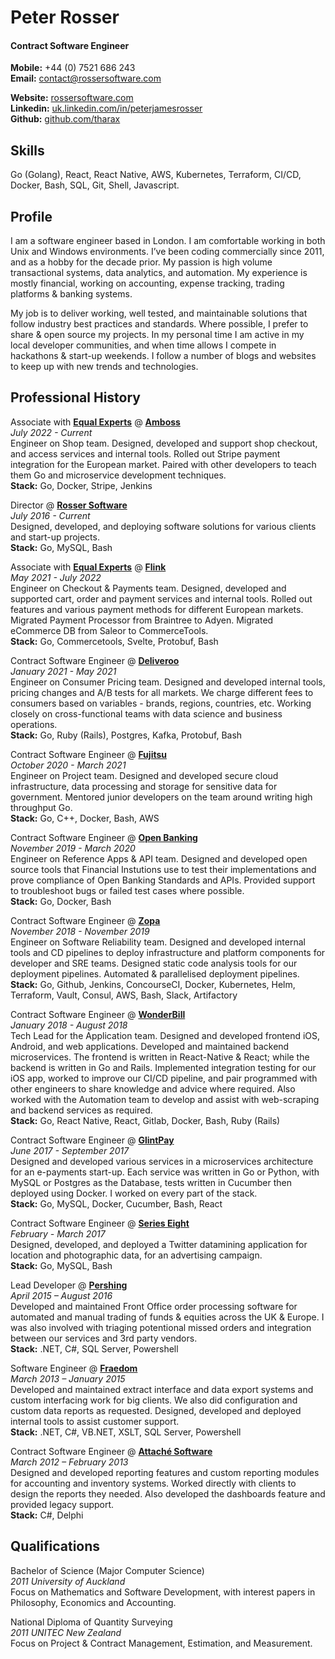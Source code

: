 # Peter Rosser

#### Contract Software Engineer

**Mobile:** +44 (0) 7521 686 243<br>
**Email:** contact@rossersoftware.com<br>

**Website:** [rossersoftware.com](https://rossersoftware.com)<br>
**Linkedin:** [uk.linkedin.com/in/peterjamesrosser](https://uk.linkedin.com/in/peterjamesrosser)<br>
**Github:** [github.com/tharax](https://github.com/tharax)<br>

## Skills

Go (Golang), React, React Native, AWS, Kubernetes, Terraform, CI/CD, Docker, Bash, SQL, Git, Shell, Javascript.<br>

## Profile

I am a software engineer based in London. I am comfortable working in both Unix and Windows environments. I’ve been coding commercially since 2011, and as a hobby for the decade prior. My passion is high volume transactional systems, data analytics, and automation. My experience is mostly financial, working on accounting, expense tracking, trading platforms & banking systems.<br>

My job is to deliver working, well tested, and maintainable solutions that follow industry best practices and standards. Where possible, I prefer to share & open source my projects. In my personal time I am active in my local developer communities, and when time allows I compete in hackathons & start-up weekends. I follow a number of blogs and websites to keep up with new trends and technologies.<br>

## Professional History

Associate with **[Equal Experts](https://www.equalexperts.com/)** @ **[Amboss](https://www.amboss.com/)**<br> 
*July 2022 - Current*<br>
Engineer on Shop team. Designed, developed and support shop checkout, and access services and internal tools. Rolled out Stripe payment integration for the European market. Paired with other developers to teach them Go and microservice development techniques.<br>
**Stack:** Go, Docker, Stripe, Jenkins


Director @ **[Rosser Software](https://rossersoftware.com)**<br>
*July 2016 - Current*<br>
Designed, developed, and deploying software solutions for various clients and start-up projects.<br>
**Stack:** Go, MySQL, Bash

Associate with **[Equal Experts](https://www.equalexperts.com/)** @ **[Flink](https://www.goflink.com/)**<br>
*May 2021 - July 2022*<br>
Engineer on Checkout & Payments team. Designed, developed and supported cart, order and payment services and internal tools. Rolled out features and various payment methods for different European markets. Migrated Payment Processor from Braintree to Adyen. Migrated eCommerce DB from Saleor to CommerceTools.<br>
**Stack:** Go, Commercetools, Svelte, Protobuf, Bash

Contract Software Engineer @ **[Deliveroo](https://www.deliveroo.org.uk/)**<br>
*January 2021 - May 2021*<br>
Engineer on Consumer Pricing team. Designed and developed internal tools, pricing changes and A/B tests for all markets. We charge different fees to consumers based on variables - brands, regions, countries, etc. Working closely on cross-functional teams with data science and business operations.<br>
**Stack:** Go, Ruby (Rails), Postgres, Kafka, Protobuf, Bash

Contract Software Engineer @ **[Fujitsu](https://www.fujitsu.org.uk/)**<br>
*October 2020 - March 2021*<br>
Engineer on Project team. Designed and developed secure cloud infrastructure, data processing and storage for sensitive data for government. Mentored junior developers on the team around writing high throughput Go.<br>
**Stack:** Go, C++, Docker, Bash, AWS

Contract Software Engineer @ **[Open Banking](https://www.openbanking.org.uk/)**<br>
*November 2019 - March 2020*<br>
Engineer on Reference Apps & API team. Designed and developed open source tools that Financial Instutions use to test their implementations and prove compliance of Open Banking Standards and APIs. Provided support to troubleshoot bugs or failed test cases where possible.<br>
**Stack:** Go, Docker, Bash

Contract Software Engineer @ **[Zopa](https://www.zopa.com/)**<br>
*November 2018 - November 2019*<br>
Engineer on Software Reliability team. Designed and developed internal tools and CD pipelines to deploy infrastructure and platform components for developer and SRE teams. Designed static code analysis tools for our deployment pipelines. Automated & parallelised deployment pipelines. <br>
**Stack:** Go, Github, Jenkins, ConcourseCI, Docker, Kubernetes, Helm, Terraform, Vault, Consul, AWS, Bash, Slack, Artifactory

Contract Software Engineer @ **[WonderBill](https://wonderbill.com/)**<br>
*January 2018 - August 2018*<br>
Tech Lead for the Application team. Designed and developed frontend iOS, Android, and web applications. Developed and maintained backend microservices. The frontend is written in React-Native & React; while the backend is written in Go and Rails. Implemented integration testing for our iOS app, worked to improve our CI/CD pipeline, and pair programmed with other engineers to share knowledge and advice where required. Also worked with the Automation team to develop and assist with web-scraping and backend services as required.<br>
**Stack:** Go, React Native, React, Gitlab, Docker, Bash,  Ruby (Rails)

Contract Software Engineer @ **[GlintPay](https://glintpay.com/)**<br>
*June 2017 - September 2017*<br>
Designed and developed various services in a microservices architecture for an e-payments start-up. Each service was written in Go or Python, with MySQL or Postgres as the Database, tests written in Cucumber then deployed using Docker. I worked on every part of the stack.<br>
**Stack:** Go, MySQL, Docker, Cucumber, Bash, React

Contract Software Engineer @ **[Series Eight](https://serieseight.com)**<br>
*February - March 2017*<br>
Designed, developed, and deployed a Twitter datamining application for location and photographic data, for an advertising campaign.<br>
**Stack:** Go, MySQL, Bash

Lead Developer @ **[Pershing](https://www.pershing.com)**<br>
*April 2015 – August 2016*<br>
Developed and maintained Front Office order processing software for automated and manual trading of funds & equities across the UK & Europe. I was also involved with triaging potentional missed orders and integration between our services and 3rd party vendors.<br>
**Stack:** .NET, C#, SQL Server, Powershell

Software Engineer @ **[Fraedom](https://www.fraedom.com)**<br>
*March 2013 – January 2015*<br>
Developed and maintained extract interface and data export systems and custom interfacing work for big clients. We also did configuration and custom data reports as requested. Designed, developed and deployed internal tools to assist customer support.<br>
**Stack:** .NET, C#, VB.NET, XSLT, SQL Server, Powershell

Contract Software Engineer @ **[Attaché Software](https://attachesoftware.com)**<br>
*March 2012 – February 2013*<br>
Designed and developed reporting features and custom reporting modules for accounting and inventory systems. Worked directly with clients to design the reports they needed. Also developed the dashboards feature and provided legacy support.<br>
**Stack:** C#, Delphi

## Qualifications

Bachelor of Science (Major Computer Science)<br>
*2011 University of Auckland*<br>
Focus on Mathematics and Software Development, with interest papers in Philosophy, Economics and Accounting.<br>

National Diploma of Quantity Surveying<br>
*2011 UNITEC New Zealand*<br>
Focus on Project & Contract Management, Estimation, and Measurement.<br>
